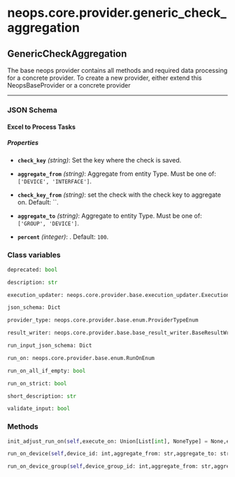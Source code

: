 # neops.core.provider.generic_check_aggregation
## GenericCheckAggregation
The base neops provider contains all methods and required data processing for a concrete provider.
To create a new provider, either extend this NeopsBaseProvider or a concrete provider

----------
### JSON Schema
#### Excel to Process Tasks


##### Properties


- **`check_key`** *(string)*: Set the key where the check is saved.

- **`aggregate_from`** *(string)*: Aggregate from entity Type. Must be one of: `['DEVICE', 'INTERFACE']`.

- **`check_key_from`** *(string)*: set the check with the check key to aggregate on. Default: ``.

- **`aggregate_to`** *(string)*: Aggregate to entity Type. Must be one of: `['GROUP', 'DEVICE']`.

- **`percent`** *(integer)*: . Default: `100`.

### Class variables
```python
deprecated: bool
```
```python
description: str
```
```python
execution_updater: neops.core.provider.base.execution_updater.ExecutionUpdater
```
```python
json_schema: Dict
```
```python
provider_type: neops.core.provider.base.enum.ProviderTypeEnum
```
```python
result_writer: neops.core.provider.base.base_result_writer.BaseResultWriter
```
```python
run_input_json_schema: Dict
```
```python
run_on: neops.core.provider.base.enum.RunOnEnum
```
```python
run_on_all_if_empty: bool
```
```python
run_on_strict: bool
```
```python
short_description: str
```
```python
validate_input: bool
```
### Methods
```python
init_adjust_run_on(self,execute_on: Union[List[int], NoneType] = None,execute_on_type: Union[neops.core.provider.base.enum.RunOnEnum, NoneType] = None,dry_run: Union[bool, NoneType] = None,task_input_kwargs: Union[Dict[Any, Any], NoneType] = None,search_query: str = '',task_kwargs: Union[Dict[Any, Any], NoneType] = None,**kwargs) -> NoneType
```
```python
run_on_device(self,device_id: int,aggregate_from: str,aggregate_to: str,check_key_from: str,percent: int = 100,**kwargs) -> Any
```
```python
run_on_device_group(self,device_group_id: int,aggregate_from: str,aggregate_to: str,check_key_from: str,percent: int = 100,**kwargs) -> Any
```